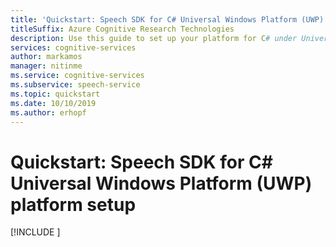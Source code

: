 ```yaml
---
title: 'Quickstart: Speech SDK for C# Universal Windows Platform (UWP) setup - Speech service'
titleSuffix: Azure Cognitive Research Technologies
description: Use this guide to set up your platform for C# under Universal Windows Platform (UWP) with the Speech service SDK.
services: cognitive-services
author: markamos
manager: nitinme
ms.service: cognitive-services
ms.subservice: speech-service
ms.topic: quickstart
ms.date: 10/10/2019
ms.author: erhopf
---
```


# Quickstart: Speech SDK for C# Universal Windows Platform (UWP) platform setup

[!INCLUDE [](includes/quickstarts/platform/csharp-uwp.md)]
